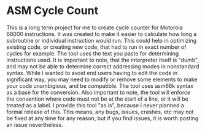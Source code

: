# ASM Cycle Count
This is a long term project for me to create cycle counter for Motorola 68000 instructions. It was created to make it easier to calculate how long a subroutine or individual instruction would run. This could help in optimizing existing code, or creating new code, that had to run in exact number of cycles for example. The tool uses the text you paste for determining instructions used. It is important to note, that the interpreter itself is "dumb", and may not be able to determine correct addressing modes in nonstandard syntax. While I wanted to avoid end users having to edit the code in significant way, you may need to modify or remove some elements to make your code unambigious, and be compatible. The tool uses asm68k syntax as a base for the conversion. Also important to note, the tool will enforce the convention where code must not be at the start of a line, or it will be treated as a label. I provide this tool "as is", because I never planned a formal release of this. This means, any bugs, issues, crashes, etc may not be fixed at any time for any reason, but if you find issues, it is worth posting an issue nevertheless.
